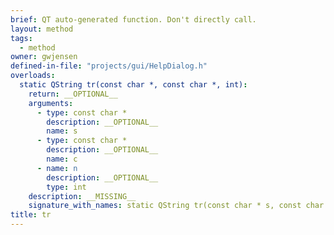 ```yaml
---
brief: QT auto-generated function. Don't directly call.
layout: method
tags:
  - method
owner: gwjensen
defined-in-file: "projects/gui/HelpDialog.h"
overloads:
  static QString tr(const char *, const char *, int):
    return: __OPTIONAL__
    arguments:
      - type: const char *
        description: __OPTIONAL__
        name: s
      - type: const char *
        description: __OPTIONAL__
        name: c
      - name: n
        description: __OPTIONAL__
        type: int
    description: __MISSING__
    signature_with_names: static QString tr(const char * s, const char * c, int n)
title: tr
---
```

